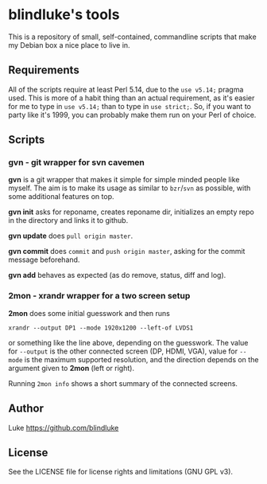 blindluke's tools
=================

This is a repository of small, self-contained, commandline scripts that
make my Debian box a nice place to live in.

Requirements
------------

All of the scripts require at least Perl 5.14, due to the `use v5.14;`
pragma used. This is more of a habit thing than an actual requirement,
as it's easier for me to type in `use v5.14;` than to type in `use
strict;`. So, if you want to party like it's 1999, you can probably
make them run on your Perl of choice.

Scripts
-------

### gvn - git wrapper for svn cavemen

**gvn** is a git wrapper that makes it simple for simple minded
people like myself. The aim is to make its usage as similar to
`bzr`/`svn` as possible, with some additional features on top.

**gvn init** asks for reponame, creates reponame dir, initializes an
empty repo in the directory and links it to github.

**gvn update** does `pull origin master`.

**gvn commit** does `commit` and `push origin master`, asking for the
commit message beforehand.

**gvn add** behaves as expected (as do remove, status, diff and log).

### 2mon - xrandr wrapper for a two screen setup

**2mon** does some initial guesswork and then runs

    xrandr --output DP1 --mode 1920x1200 --left-of LVDS1

or something like the line above, depending on the guesswork.  The
value for `--output` is the other connected screen (DP, HDMI, VGA),
value for `--mode` is the maximum supported resolution, and the
direction depends on the argument given to **2mon** (left or right).

Running `2mon info` shows a short summary of the connected screens.

Author
------

Luke <https://github.com/blindluke>

License
-------

See the LICENSE file for license rights and limitations (GNU GPL v3).
